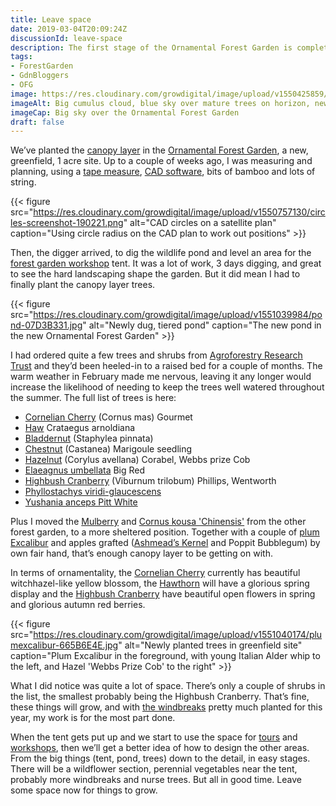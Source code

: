 ```yaml
---
title: Leave space
date: 2019-03-04T20:09:24Z
discussionId: leave-space
description: The first stage of the Ornamental Forest Garden is complete and there are large gaps about the place. This is fine, for now.
tags: 
- ForestGarden
- GdnBloggers
- OFG
image: https://res.cloudinary.com/growdigital/image/upload/v1550425859/ofg-E983F6D5.jpg
imageAlt: Big cumulus cloud, blue sky over mature trees on horizon, new garden foreground
imageCap: Big sky over the Ornamental Forest Garden
draft: false
---
```


We’ve planted the [canopy layer](https://www.forestgarden.wales/blog/seven-layers-forest-garden/) in the [Ornamental Forest Garden](https://www.forestgarden.wales/blog/introducing-ornamental-maintenance-free-forest-garden/), a new, greenfield, 1 acre site. Up to a couple of weeks ago, I was measuring and planning, using a [tape measure](https://www.amazon.co.uk/Silverline-MT46-Open-Surveyors-Measure/dp/B000LFRMC8/), [CAD software](https://www.qcad.org/en/), bits of bamboo and lots of string. 

{{< figure src="https://res.cloudinary.com/growdigital/image/upload/v1550757130/circles-screenshot-190221.png" alt="CAD circles on a satellite plan" caption="Using circle radius on the CAD plan to work out positions" >}}

Then, the digger arrived, to dig the wildlife pond and level an area for the [forest garden workshop](/workshop/) tent. It was a lot of work, 3 days digging, and great to see the hard landscaping shape the garden. But it did mean I had to finally plant the canopy layer trees.

{{< figure src="https://res.cloudinary.com/growdigital/image/upload/v1551039984/pond-07D3B331.jpg" alt="Newly dug, tiered pond" caption="The new pond in the new Ornamental Forest Garden" >}}

I had ordered quite a few trees and shrubs from [Agroforestry Research Trust](https://www.agroforestry.co.uk) and they’d been heeled-in to a raised bed for a couple of months. The warm weather in February made me nervous, leaving it any longer would increase the likelihood of needing to keep the trees well watered throughout the summer. The full list of trees is here:

* [Cornelian Cherry](https://pfaf.org/user/plant.aspx?latinname=Cornus+mas) (Cornus mas) Gourmet
* [Haw](https://pfaf.org/user/plant.aspx?latinname=Crataegus+arnoldiana) Crataegus arnoldiana
* [Bladdernut](https://pfaf.org/user/plant.aspx?latinname=staphylea+pinnata) (Staphylea pinnata)
* [Chestnut](https://pfaf.org/user/plant.aspx?latinname=Castanea+sativa) (Castanea) Marigoule seedling
* [Hazelnut](https://pfaf.org/user/plant.aspx?latinname=Corylus+avellana) (Corylus avellana) Corabel, Webbs prize Cob
* [Elaeagnus umbellata](https://pfaf.org/user/plant.aspx?latinname=Elaeagnus+umbellata) Big Red
* [Highbush Cranberry](https://pfaf.org/user/plant.aspx?latinname=Viburnum+trilobum) (Viburnum trilobum) Phillips, Wentworth
* [Phyllostachys viridi-glaucescens](https://pfaf.org/user/plant.aspx?latinname=Phyllostachys+viridiglaucescens)
* [Yushania anceps Pitt White](https://pfaf.org/user/plant.aspx?latinname=Yushania+anceps)

Plus I moved the [Mulberry](https://pfaf.org/user/plant.aspx?latinname=Morus+alba) and [Cornus kousa 'Chinensis'](https://pfaf.org/user/plant.aspx?latinname=Cornus+kousa+chinensis) from the other forest garden, to a more sheltered position. Together with a couple of [plum Excalibur](https://www.orangepippin.com/varieties/plums/excalibur) and apples grafted ([Ashmead’s Kernel](https://www.orangepippin.com/varieties/apples/ashmeads-kernel) and Poppit Bubblegum) by own fair hand, that’s enough canopy layer to be getting on with.

In terms of ornamentality, the [Cornelian Cherry](https://www.rhs.org.uk/Plants/4399/i-Cornus-mas-i/Details) currently has beautiful witchhazel-like yellow blossom, the [Hawthorn](https://pfaf.org/user/plant.aspx?latinname=Crataegus+arnoldiana) will have a glorious spring display and the [Highbush Cranberry](https://pfaf.org/user/plant.aspx?latinname=Viburnum+trilobum) have beautiful open flowers in spring and glorious autumn red berries. 

{{< figure src="https://res.cloudinary.com/growdigital/image/upload/v1551040174/plumexcalibur-665B6E4E.jpg" alt="Newly planted trees in greenfield site" caption="Plum Excalibur in the foreground, with young Italian Alder whip to the left, and Hazel 'Webbs Prize Cob' to the right" >}}

What I did notice was quite a lot of space. There’s only a couple of shrubs in the list, the smallest probably being the Highbush Cranberry. That’s fine, these things will grow, and with [the windbreaks](https://www.forestgarden.wales/blog/plant-mulch-windbreak/) pretty much planted for this year, my work is for the most part done. 

When the tent gets put up and we start to use the space for [tours](/tour/) and [workshops](/workshop/), then we’ll get a better idea of how to design the other areas. From the big things (tent, pond, trees) down to the detail, in easy stages. There will be a wildflower section, perennial vegetables near the tent, probably more windbreaks and nurse trees. But all in good time. Leave some space now for things to grow.

